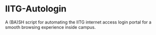 # IITG-Autologin
A (BA)SH script for automating the IITG internet access login portal for a smooth browsing experience inside campus.
